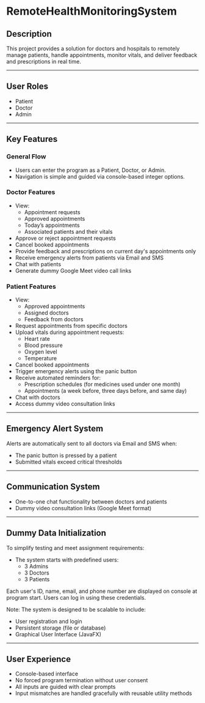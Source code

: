 # RemoteHealthMonitoringSystem

## Description

This project provides a solution for doctors and hospitals to remotely manage patients, handle appointments, monitor vitals, and deliver feedback and prescriptions in real time.

---

## User Roles

- Patient  
- Doctor  
- Admin  

---

## Key Features

### General Flow

- Users can enter the program as a Patient, Doctor, or Admin.
- Navigation is simple and guided via console-based integer options.

### Doctor Features

- View:
  - Appointment requests
  - Approved appointments
  - Today’s appointments
  - Associated patients and their vitals
- Approve or reject appointment requests
- Cancel booked appointments
- Provide feedback and prescriptions on current day's appointments only
- Receive emergency alerts from patients via Email and SMS
- Chat with patients
- Generate dummy Google Meet video call links

### Patient Features

- View:
  - Approved appointments
  - Assigned doctors
  - Feedback from doctors
- Request appointments from specific doctors
- Upload vitals during appointment requests:
  - Heart rate
  - Blood pressure
  - Oxygen level
  - Temperature
- Cancel booked appointments
- Trigger emergency alerts using the panic button
- Receive automated reminders for:
  - Prescription schedules (for medicines used under one month)
  - Appointments (a week before, three days before, and same day)
- Chat with doctors
- Access dummy video consultation links

---

## Emergency Alert System

Alerts are automatically sent to all doctors via Email and SMS when:

- The panic button is pressed by a patient
- Submitted vitals exceed critical thresholds

---

## Communication System

- One-to-one chat functionality between doctors and patients
- Dummy video consultation links (Google Meet format)

---

## Dummy Data Initialization

To simplify testing and meet assignment requirements:

- The system starts with predefined users:
  - 3 Admins
  - 3 Doctors
  - 3 Patients

Each user's ID, name, email, and phone number are displayed on console at program start. Users can log in using these credentials.

Note: The system is designed to be scalable to include:

- User registration and login
- Persistent storage (file or database)
- Graphical User Interface (JavaFX)

---

## User Experience

- Console-based interface
- No forced program termination without user consent
- All inputs are guided with clear prompts
- Input mismatches are handled gracefully with reusable utility methods
